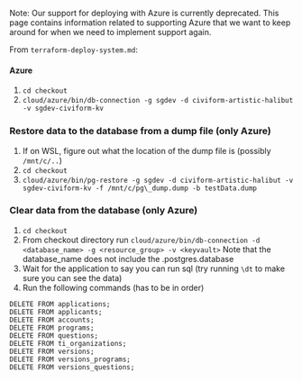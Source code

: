 Note: Our support for deploying with Azure is currently deprecated. This page contains information related to supporting Azure that we want to keep around for when we need to implement support again.


From `terraform-deploy-system.md`:

#### Azure

1. `cd checkout`
2. `cloud/azure/bin/db-connection -g sgdev -d civiform-artistic-halibut -v sgdev-civiform-kv`

### Restore data to the database from a dump file (only Azure)

1. If on WSL, figure out what the location of the dump file is (possibly `/mnt/c/..`)
2. `cd checkout`
3. `cloud/azure/bin/pg-restore -g sgdev -d civiform-artistic-halibut -v sgdev-civiform-kv -f /mnt/c/pg\_dump.dump -b testData.dump`

### Clear data from the database (only Azure)
1. `cd checkout `
2. From checkout directory run `cloud/azure/bin/db-connection -d <database_name> -g <resource_group> -v <keyvault>`
Note that the database_name does not include the .postgres.database 
3. Wait for the application to say you can run sql (try running `\dt` to make sure you can see the data) 
4. Run the following commands (has to be in order)
```
DELETE FROM applications;
DELETE FROM applicants;
DELETE FROM accounts;
DELETE FROM programs;
DELETE FROM questions;
DELETE FROM ti_organizations;
DELETE FROM versions;
DELETE FROM versions_programs;
DELETE FROM versions_questions;
```